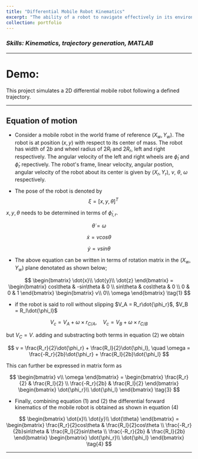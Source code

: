 ```yaml
---
title: "Differential Mobile Robot Kinematics"
excerpt: "The ability of a robot to navigate effectively in its environment requires a proper drive kinematic equations. This project uses basic mathematical concepts like rigid-body motion to simulate a simple trajectory in MATLAB <img src='/images/500x300.png'>"
collection: portfolio
---
```

 <!--<img src='/images/500x300.png'>-->
### _Skills: Kinematics, trajectory generation, MATLAB_

****

Demo:
===

This project simulates a 2D differential mobile robot following a defined trajectory.

***

## Equation of motion

- Consider a mobile robot in the world frame of reference $(X_w,Y_w)$. The robot is at position $(x,y)$ with respect to its center of mass. The robot has width of $2b$ and wheel radius of $2R_l$ and $2R_r$, left and right respectively. The angular velocity of the left and right wheels are $\dot{\phi}_l$ and $\dot{\phi}_r$ repectively. The robot's frame, linear velocity, angular postion, angular velocity of the robot about its center is given by $(X_r,Y_r)$, $v$, $\theta$, $\omega$ respectively.

- The pose of the robot is denoted by $$\xi = [x, y, \theta]^T$$

$x, y, \theta$ needs to be determined in terms of $\dot{\phi}_{l,r}$.

$$\dot{\theta} = \omega$$

$$\dot{x} = vcos\theta$$

$$\dot{y} = vsin\theta$$

- The above equation can be written in terms of rotation matrix in the  $(X_w,Y_w)$ plane denotated as shown below;

$$
\begin{bmatrix}
\dot{x}\\
\dot{y}\\
\dot{z}
\end{bmatrix}
= \begin{bmatrix}
    cos\theta & -sin\theta & 0 \\
    sin\theta & cos\theta & 0 \\
    0 & 0 & 1
\end{bmatrix}
\begin{bmatrix}
v\\
0\\
\omega
\end{bmatrix} \tag{1}
$$

- if the robot is said to roll without slipping
$V_A = R_r\dot{\phi_r}$, $V_B = R_l\dot{\phi_l}$

$$
V_c = V_A + \omega \times r_{C/A}, \quad
V_c = V_B + \omega \times r_{C/B}
\tag{2}
$$

but $V_C = V$. adding and substracting both terms in equation (2) we obtain

$$
v = \frac{R_r}{2}\dot{\phi_r} + \frac{R_l}{2}\dot{\phi_l}, \quad
\omega = \frac{-R_r}{2b}\dot{\phi_r} + \frac{R_l}{2b}\dot{\phi_l}
$$

This can further be expressed in matrix form as 

$$
\begin{bmatrix}
v\\
\omega
\end{bmatrix}
= \begin{bmatrix}
    \frac{R_r}{2} & \frac{R_l}{2} \\
    \frac{-R_r}{2b} & \frac{R_l}{2}
\end{bmatrix}
\begin{bmatrix}
\dot{\phi_r}\\
\dot{\phi_l}
\end{bmatrix} \tag{3}
$$

- Finally, combining equation (1) and (2) the differential forward kinematics of the mobile robot is obtained as shown in equation (4)

$$
\begin{bmatrix}
\dot{x}\\
\dot{y}\\
\dot{\theta}
\end{bmatrix}
= \begin{bmatrix}
    \frac{R_r}{2}cos\theta & \frac{R_l}{2}cos\theta \\
    \frac{-R_r}{2b}sin\theta & \frac{R_l}{2}sin\theta \\
    \frac{-R_r}{2b} & \frac{R_l}{2b}
\end{bmatrix}
\begin{bmatrix}
\dot{\phi_r}\\
\dot{\phi_l}
\end{bmatrix} \tag{4}
$$

***



